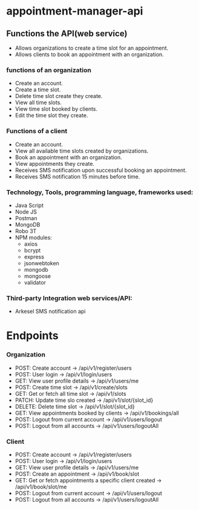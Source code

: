 # appointment-manager-api


## Functions the API(web service)
  - Allows organizations to create a time slot for an appointment.
  - Allows clients to book an appointment with an organization.

### functions of an organization
- Create an account.
- Create a time slot.
- Delete time slot create they create.
- View all time slots.
- View time slot booked by clients.
- Edit the time slot they create.
   
### Functions of a client
  - Create an account.
  - View all available time slots created by organizations.
  - Book an appointment with an organization.
  - View appointments they create.
  - Receives SMS notification upon successful booking an appointment.
  - Receives SMS notification 15 minutes before time.
    
### Technology, Tools, programming language, frameworks used:
  - Java Script
  - Node JS
  - Postman
  - MongoDB
  - Robo 3T
  - NPM modules:
    * axios
    * bcrypt
    * express
    * jsonwebtoken
    * mongodb
    * mongoose
    * validator
### Third-party Integration web services/API:
  - Arkesel SMS notification api

# Endpoints
  ### Organization
  * POST: Create account -> /api/v1/register/users
  * POST: User login -> /api/v1/login/users
  * GET: View user profile details -> /api/v1/users/me
  * POST: Create time slot -> /api/v1/create/slots
  * GET: Get or fetch all time slot -> /api/v1/slots
  * PATCH: Update time slo created -> /api/v1/slot/{slot_id}
  * DELETE: Delete time slot -> /api/v1/slot/{slot_id}
  * GET: View appointments booked by clients -> /api/v1/bookings/all
  * POST: Logout from current account -> /api/v1/users/logout
  * POST: Logout from all accounts -> /api/v1/users/logoutAll

  ### Client
  * POST: Create account -> /api/v1/register/users
  * POST: User login -> /api/v1/login/users
  * GET: View user profile details -> /api/v1/users/me
  * POST: Create an appointment -> /api/v1/book/slot
  * GET: Get or fetch appointments a specific client created -> /api/v1/book/slot/me
  * POST: Logout from current account -> /api/v1/users/logout
  * POST: Logout from all accounts -> /api/v1/users/logoutAll



